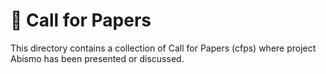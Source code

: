 # 📖 Call for Papers

This directory contains a collection of Call for Papers (cfps) where project Abismo has been presented or discussed.
